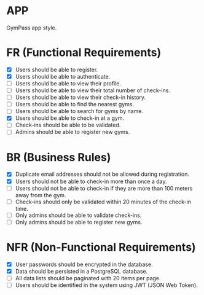 # APP

GymPass app style.

# FR (Functional Requirements)

- [x] Users should be able to register.
- [x] Users should be able to authenticate.
- [ ] Users should be able to view their profile.
- [ ] Users should be able to view their total number of check-ins.
- [ ] Users should be able to view their check-in history.
- [ ] Users should be able to find the nearest gyms.
- [ ] Users should be able to search for gyms by name.
- [x] Users should be able to check-in at a gym.
- [ ] Check-ins should be able to be validated.
- [ ] Admins should be able to register new gyms.

# BR (Business Rules)

- [x] Duplicate email addresses should not be allowed during registration.
- [x] Users should not be able to check-in more than once a day.
- [ ] Users should not be able to check-in if they are more than 100 meters away from the gym.
- [ ] Check-ins should only be validated within 20 minutes of the check-in time.
- [ ] Only admins should be able to validate check-ins.
- [ ] Only admins should be able to register new gyms.

# NFR (Non-Functional Requirements)

- [x] User passwords should be encrypted in the database.
- [x] Data should be persisted in a PostgreSQL database.
- [ ] All data lists should be paginated with 20 items per page.
- [ ] Users should be identified in the system using JWT (JSON Web Token).

